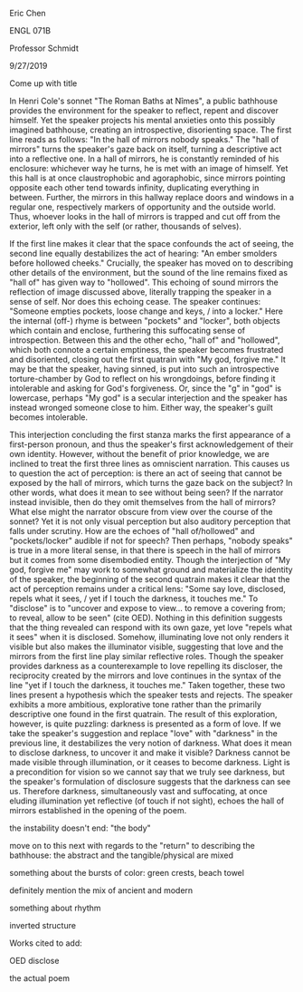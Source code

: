 Eric Chen

ENGL 071B

Professor Schmidt

9/27/2019

Come up with title

In Henri Cole's sonnet "The Roman Baths at Nîmes", a public bathhouse
provides the environment for the speaker to reflect, repent and discover
himself. Yet the speaker projects his mental anxieties onto this
possibly imagined bathhouse, creating an introspective, disorienting
space. The first line reads as follows: "In the hall of mirrors nobody
speaks." The "hall of mirrors" turns the speaker's gaze back on itself,
turning a descriptive act into a reflective one. In a hall of mirrors,
he is constantly reminded of his enclosure: whichever way he turns, he
is met with an image of himself. Yet this hall is at once claustrophobic
and agoraphobic, since mirrors pointing opposite each other tend towards
infinity, duplicating everything in between. Further, the mirrors in
this hallway replace doors and windows in a regular one, respectively
markers of opportunity and the outside world. Thus, whoever looks in the
hall of mirrors is trapped and cut off from the exterior, left only with
the self (or rather, thousands of selves).

If the first line makes it clear that the space confounds the act of
seeing, the second line equally destabilizes the act of hearing: "An
ember smolders before hollowed cheeks." Crucially, the speaker has moved
on to describing other details of the environment, but the sound of the
line remains fixed as "hall of" has given way to "hollowed". This
echoing of sound mirrors the reflection of image discussed above,
literally trapping the speaker in a sense of self. Nor does this echoing
cease. The speaker continues: "Someone empties pockets, loose change and
keys, / into a locker." Here the internal (off-) rhyme is between
"pockets" and "locker", both objects which contain and enclose,
furthering this suffocating sense of introspection. Between this and the
other echo, "hall of" and "hollowed", which both connote a certain
emptiness, the speaker becomes frustrated and disoriented, closing out
the first quatrain with "My god, forgive me." It may be that the
speaker, having sinned, is put into such an introspective
torture-chamber by God to reflect on his wrongdoings, before finding it
intolerable and asking for God's forgiveness. Or, since the "g" in "god"
is lowercase, perhaps "My god" is a secular interjection and the speaker
has instead wronged someone close to him. Either way, the speaker's
guilt becomes intolerable.

This interjection concluding the first stanza marks the first appearance
of a first-person pronoun, and thus the speaker's first acknowledgement
of their own identity. However, without the benefit of prior knowledge,
we are inclined to treat the first three lines as omniscient narration.
This causes us to question the act of perception: is there an act of
seeing that cannot be exposed by the hall of mirrors, which turns the
gaze back on the subject? In other words, what does it mean to see
without being seen? If the narrator instead invisible, then do they omit
themselves from the hall of mirrors? What else might the narrator
obscure from view over the course of the sonnet? Yet it is not only
visual perception but also auditory perception that falls under
scrutiny. How are the echoes of "hall of/hollowed" and "pockets/locker"
audible if not for speech? Then perhaps, "nobody speaks" is true in a
more literal sense, in that there is speech in the hall of mirrors but
it comes from some disembodied entity. Though the interjection of "My
god, forgive me" may work to somewhat ground and materialize the
identity of the speaker, the beginning of the second quatrain makes it
clear that the act of perception remains under a critical lens: "Some
say love, disclosed, repels what it sees, / yet if I touch the darkness,
it touches me." To "disclose" is to "uncover and expose to view... to
remove a covering from; to reveal, allow to be seen" (cite OED). Nothing
in this definition suggests that the thing revealed can respond with its
own gaze, yet love "repels what it sees" when it is disclosed. Somehow,
illuminating love not only renders it visible but also makes the
illuminator visible, suggesting that love and the mirrors from the first
line play similar reflective roles. Though the speaker provides darkness
as a counterexample to love repelling its discloser, the reciprocity
created by the mirrors and love continues in the syntax of the line "yet
if I touch the darkness, it touches me." Taken together, these two lines
present a hypothesis which the speaker tests and rejects. The speaker
exhibits a more ambitious, explorative tone rather than the primarily
descriptive one found in the first quatrain. The result of this
exploration, however, is quite puzzling: darkness is presented as a form
of love. If we take the speaker's suggestion and replace "love" with
"darkness" in the previous line, it destabilizes the very notion of
darkness. What does it mean to disclose darkness, to uncover it and make
it visible? Darkness cannot be made visible through illumination, or it
ceases to become darkness. Light is a precondition for vision so we
cannot say that we truly see darkness, but the speaker's formulation of
disclosure suggests that the darkness can see us. Therefore darkness,
simultaneously vast and suffocating, at once eluding illumination yet
reflective (of touch if not sight), echoes the hall of mirrors
established in the opening of the poem.

the instability doesn't end: "the body"

move on to this next with regards to the "return" to describing the
bathhouse: the abstract and the tangible/physical are mixed

something about the bursts of color: green crests, beach towel

definitely mention the mix of ancient and modern

something about rhythm

inverted structure

Works cited to add:

OED disclose

the actual poem
